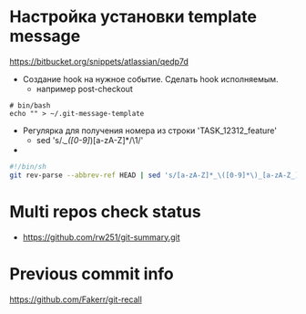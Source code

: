 # Настройка установки template message

https://bitbucket.org/snippets/atlassian/qedp7d

* Создание hook на нужное событие. Сделать hook исполняемым.
    * например post-checkout
```
# bin/bash
echo "" > ~/.git-message-template
```
* Регулярка для получения номера из строки 'TASK_12312_feature'
    * sed 's/.*_\([0-9]*\)[a-zA-Z]*/\1/'
* 
``` bash
#!/bin/sh
git rev-parse --abbrev-ref HEAD | sed 's/[a-zA-Z]*_\([0-9]*\)_[a-zA-Z_]*/\1/' | { IFS= read -r spo; printf 'RCV-%s\n' "$spo"; } > ~/.commit-template
```

# Multi repos check status
* https://github.com/rw251/git-summary.git 

# Previous commit info
https://github.com/Fakerr/git-recall
